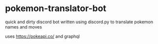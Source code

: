# pokemon-translator-bot

quick and dirty discord bot written using discord.py to translate pokemon names and moves

uses https://pokeapi.co/ and graphql
